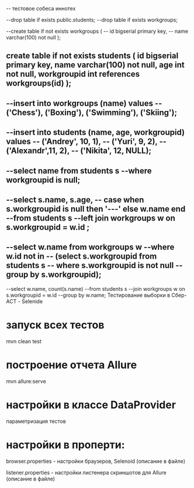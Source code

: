 -- тестовое собеса иннотех

--drop table if exists public.students;
--drop table if exists workgroups;

--create table if not exists workgroups (
--	id bigserial primary key,
--	name varchar(100) not null );

create table if not exists students (	id bigserial primary key,	name varchar(100) not null,	age int not null,	workgroupid int references workgroups(id) );
--
--insert into workgroups (name) values
--	('Chess'), ('Boxing'), ('Swimming'), ('Skiing');
--
--insert into students (name, age, workgroupid) values
--	('Andrey',  10, 1),
--	('Yuri',     9, 2),
--	('Alexandr',11, 2),
--	('Nikita',  12, NULL);
--
--select name from students s
--where workgroupid is null;
--
--select s.name, s.age,
--	case when s.workgroupid is null then '---' else w.name end
--from students s
--left join workgroups w on s.workgroupid = w.id ;
--
--select w.name from workgroups w
--where w.id not in
--	(select s.workgroupid from students s
--	 where s.workgroupid is not null
--	 group by s.workgroupid);
--	 
--select w.name, count(s.name)
--from students s
--join workgroups w on s.workgroupid = w.id
--group by w.name;
Тестирование выборки в Сбер-АСТ - Selenide

# запуск всех тестов
mvn clean test

# построение отчета Allure
mvn allure:serve

# настройки в классе DataProvider
параметризация тестов

# настройки в проперти:
browser.properties - настройки браузеров, Selenoid (описание в файле)

listener.properties - настройки листенера скриншотов для Allure (описание в файле)

